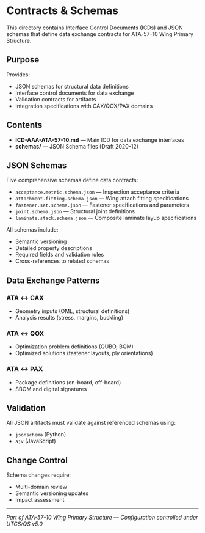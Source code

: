 # Contracts & Schemas

This directory contains Interface Control Documents (ICDs) and JSON schemas that define data exchange contracts for ATA-57-10 Wing Primary Structure.

## Purpose

Provides:
- JSON schemas for structural data definitions
- Interface control documents for data exchange
- Validation contracts for artifacts
- Integration specifications with CAX/QOX/PAX domains

## Contents

- **ICD-AAA-ATA-57-10.md** — Main ICD for data exchange interfaces
- **schemas/** — JSON Schema files (Draft 2020-12)

## JSON Schemas

Five comprehensive schemas define data contracts:
- `acceptance.metric.schema.json` — Inspection acceptance criteria
- `attachment.fitting.schema.json` — Wing attach fitting specifications
- `fastener.set.schema.json` — Fastener specifications and parameters
- `joint.schema.json` — Structural joint definitions
- `laminate.stack.schema.json` — Composite laminate layup specifications

All schemas include:
- Semantic versioning
- Detailed property descriptions
- Required fields and validation rules
- Cross-references to related schemas

## Data Exchange Patterns

### ATA ↔ CAX
- Geometry inputs (OML, structural definitions)
- Analysis results (stress, margins, buckling)

### ATA ↔ QOX
- Optimization problem definitions (QUBO, BQM)
- Optimized solutions (fastener layouts, ply orientations)

### ATA ↔ PAX
- Package definitions (on-board, off-board)
- SBOM and digital signatures

## Validation

All JSON artifacts must validate against referenced schemas using:
- `jsonschema` (Python)
- `ajv` (JavaScript)

## Change Control

Schema changes require:
- Multi-domain review
- Semantic versioning updates
- Impact assessment

---

*Part of ATA-57-10 Wing Primary Structure — Configuration controlled under UTCS/QS v5.0*
